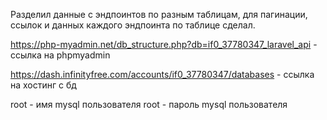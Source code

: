 Разделил данные с эндпоинтов по разным таблицам, для пагинации, ссылок и данных каждого эндпоинта по таблице сделал. 

https://php-myadmin.net/db_structure.php?db=if0_37780347_laravel_api - ссылка на phpmyadmin

https://dash.infinityfree.com/accounts/if0_37780347/databases - ссылка на хостинг с бд

root - имя mysql пользователя 
root - пароль mysql пользователя

